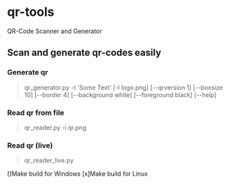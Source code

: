 # qr-tools
QR-Code Scanner and Generator

## Scan and generate qr-codes easily
### Generate qr
>qr_generator.py -t 'Some Text' [-l logo.png] [--qrversion 1] [--boxsize 10] [--border 4] [--background white] [--foreground black] [--help]
>
### Read qr from file
>qr_reader.py -i qr.png
>
### Read qr (live)
>qr_reader_live.py
>

[]Make build for Windows
[x]Make build for Linux
